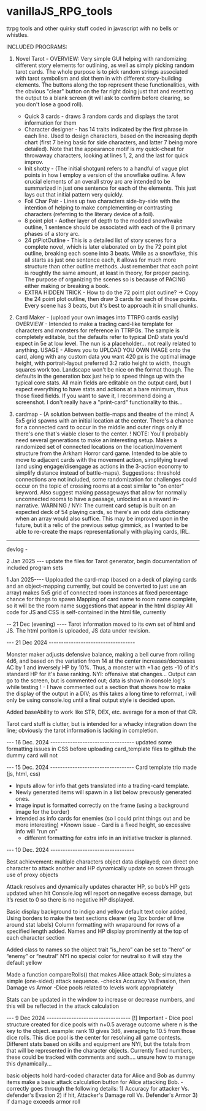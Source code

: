 # vanillaJS_RPG_tools
ttrpg tools and other quirky stuff coded in javascript with no bells or whistles.

INCLUDED PROGRAMS:

1) Novel Tarot -
   OVERVIEW: Very simple GUI helping with randomizing different story elements for outlining, as well as simply picking random tarot cards. The whole purpose is to pick random strings associated with tarot symbolism and slot them in with different story-building elements. The buttons along the top represent these functionalities, with the obvious "clear" button on the far right doing just that and resetting the output to a blank screen (it will ask to confirm before clearing, so you don't lose a good roll).
   - Quick 3 cards - draws 3 random cards and displays the tarot information for them
   - Character designer - has 14 traits indicated by the first phrase in each line. Used to design characters, based on the increasing depth chart (first 7 being basic for side characters, and latter 7 being more detailed). Note that the appearance motif is my quick-cheat for throwaway characters, looking at lines 1, 2, and the last for quick improv.
   - Init shotty - (The initial shotgun) refers to a handful of vague plot points in how I employ a version of the snowflake outline. A few crucial elements of an overall stroy arc are intended to be summarized in just one sentence for each of the elements. This just lays out that initial pattern very quickly.
   - Foil Char Pair - Lines up two characters side-by-side with the intention of helping to make complementing or contrasting characters (referring to the literary device of a foil).
   - 8 point plot - Aother layer of depth to the modded snowflwake outline, 1 sentence should be associated with each of the 8 primary phases of a story arc.
   - 24 ptPlotOutline - This is a detailed list of story scenes for a complete novel, which is later elaborated on by the 72 point plot outline, breaking each scene into 3 beats. While as a snowflake, this all starts as just one sentence each, it allows for much more structure than other outline methods. Just remember that each point is roughtly the same amount, at least in theory, for proper pacing. The purpose of organizing the scenes so is because of PACING either making or breaking a book.
   - EXTRA HIDDEN TRICK - How to do the 72 point plot outline? -> Copy the 24 point plot outline, then draw 3 cards for each of those points. Every scene has 3 beats, but it's best to approach it in small chunks.
   
2) Card Maker - (upload your own images into TTRPG cards easily)
   OVERVIEW - Intended to make a trading card-like template for characters and monsters for reference in TTRPGs. The sample is completely editable, but the defaults refer to typical DnD stats you'd expect in 5e at low level. The nun is a placeholder... not really related to anything.
   USAGE - Allows you to UPLOAD YOU OWN IMAGE onto the card, along with any custom data you want
   420 px is the optimal image height, with portrait-layout preferred 3:2 ratio height to width, though squares work too. Landscape won't be nice on the format though.
   The defaults in the generation box just help to speed things up with the typical core stats.
   All main fields are editable on the output card, but I expect everything to have stats and actions at a bare minimum, thus those fixed fields.
   If you want to save it, I recommend doing a screenshot. I don't really have a "print-card" functionality to this...

3) cardmap - (A solution between battle-maps and theatre of the mind)
   A 5x5 grid spawns with an initial location at the center.
   There's a chance for a connected card to occur in the middle and outer rings only if there's one that's viable closer to the center.
   ! NOTE: You'll probably need several generations to make an interesting setup.
   Makes a randomized set of connected locations on the location/movement structure from the Arkham Horror card game. Intended to be able to move to adjacent cards with the movement action, simplifying travel (and using engage/disengage as actions in the 3-action economy to simplify distance instead of battle-maps).
   Suggestions: threshold connections are not included, some randomization for challenges could occur on the topic of crossing rooms at a cost similar to "on enter" keyword.
   Also suggest making passageways that allow for normally unconnected rooms to have a passage, unlocked as a reward in-narrative.
   WARNING / NYI: The current card setup is built on an expected deck of 54 playing cards, so there's an odd data dictionary when an array would also suffice. This may be improved upon in the future, but it a relic of the previous setup gimmick, as I wanted to be able to re-create the maps representationally with playing cards, IRL. 

----

devlog -

2 Jan 2025 ---
update the files for Tarot generator, begin documentation of included program sets

1 Jan 2025----
Upploaded the card-map (based on a deck of playing cards and an object-mapping currently, but could be converted to just use an array)
makes 5x5 grid of connected room instances at fixed percentage chance for things to spawn
Mapping of card name to room name complete, so it will be the room name suggestions that appear in the html display
All code for JS and CSS is self-contained in the html file, currently

-- 21 Dec (evening) ----
Tarot information moved to its own set of html and JS. 
The html poriton is uploaded, JS data under revision.

--- 21 Dec 2024 -----------------------------------

Monster maker adjusts defensive balance, making a bell curve from rolling 4d6, and based on the variation from 14 at the center increases/decreases AC by 1 and inversely HP by 10%.
Thus, a monster with +1 ac gets -10 of it's standard HP for it's base ranking.
NYI: offensive stat changes...
Output can go to the screen, but is commented out; data is shown in console.log's while testing
! - I have commented out a section that shows how to make the display of the output in a DIV; as this takes a long time to reformat, i will only be using console.log until a final output style is decided upon.

Added baseAbility to work like STR, DEX, etc. average for a mon of that CR.

Tarot card stuff is clutter, but is intended for a whacky integration down the line; obviously the tarot information is lacking in completion.

--- 16 Dec. 2024 ----------------------------------
updated some formatting issues in CSS before uploading card_template files to github
the dummy card will not

--- 15 Dec. 2024 ----------------------------------
Card template trio made (js, html, css) 
- Inputs allow for info that gets translated into a trading-card template.
- Newly generated items will spawn in a list below prevously generated ones.
- Image input is formatted correctly on the frame (using a background image for the border)
- Intended as info cards for enemies (so I could print things out and be more interesting)
  *Known issue - Card is a fixed height, so excessive info will "run on"
  - different formatting for extra info in an initiative tracker is planned.
  

--- 10 Dec. 2024 ----------------------------------

Best achievement: multiple characters object data displayed; can direct one character to attack another and HP dynamically update on screen through use of proxy objects

Attack resolves and dynamically updates character HP, so bob’s HP gets updated when hit
Console.log will report on negative excess damage, but it’s reset to 0 so there is no negative HP displayed.

Basic display background to indigo and yellow default text color added,
Using borders to make the text sections clearer (eg 3px border of lime around stat labels)
Column formatting with wraparound for rows of a specified length added.
Names and HP display prominently at the top of each character section

Added class to names so the object trait “is_hero” can be set to “hero” or “enemy” or “neutral”
NYI no special color for neutral so it will stay the default yellow

Made a function compareRolls() that makes Alice attack Bob; simulates a simple (one-sided) attack sequence.
-checks Accuracy Vs Evasion, then Damage vs Armor
-Dice pools related to levels work appropriately

Stats can be updated in the window to increase or decrease numbers, and this will be reflected in the attack calculation

--- 9 Dec 2024 ----------------------------------
  [!] Important - Dice pool structure created for dice pools with n+0.5 average outcome where n is the key to the object.
    example: rank 10 gives 3d6, averaging to 10.5 from those dice rolls.
    This dice pool is the center for resolving all game contests.
    Different stats based on skills and equipment are NYI, but the totals from that will be represented in the character objects.
    Currently fixed numbers, these could be tracked with comments and such.... unsure how to manage this dynamically...

  basic objects hold hard-coded character data for Alice and Bob as dummy items
  make a basic attack calculation button for Alice attacking Bob.
    - correctly goes through the following details:
      1) Accuracy for attacker Vs. defender's Evasion
      2) if hit, Attacker's Damage roll Vs. Defender's Armor
      3) if damage exceeds armor roll
